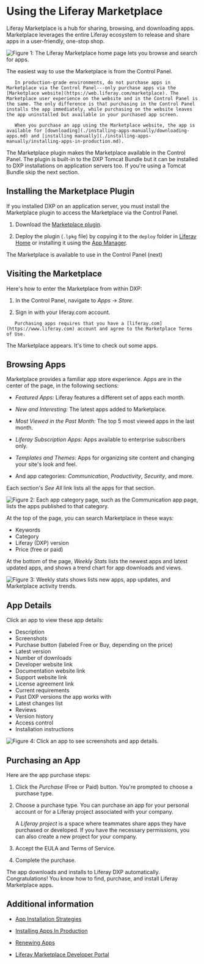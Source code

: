 # Using the Liferay Marketplace 

Liferay Marketplace is a hub for sharing, browsing, and downloading apps. Marketplace leverages the entire Liferay ecosystem to release and share apps in a user-friendly, one-stop shop.

![Figure 1: The Liferay Marketplace home page lets you browse and search for apps.](./using-the-liferay-marketplace/images/01.png)

The easiest way to use the Marketplace is from the Control Panel.

```important::
   In production-grade environments, do not purchase apps in Marketplace via the Control Panel---only purchase apps via the [Marketplace website](https://web.liferay.com/marketplace). The Marketplace user experience on the website and in the Control Panel is the same. The only difference is that purchasing in the Control Panel installs the app immediately, while purchasing on the website leaves the app uninstalled but available in your purchased app screen.

   When you purchase an app using the Marketplace website, the app is available for [downloading](./installing-apps-manually/downloading-apps.md) and [installing manually](./installing-apps-manually/installing-apps-in-production.md).
```

The Marketplace plugin makes the Marketplace available in the Control Panel. The plugin is built-in to the DXP Tomcat Bundle but it can be installed to DXP installations on application servers too. If you're using a Tomcat Bundle skip the next section. 

## Installing the Marketplace Plugin

If you installed DXP on an application server, you must install the Marketplace plugin to access the Marketplace via the Control Panel.

1. Download the [Marketplace plugin](https://www.liferay.com/marketplace/download).

2. Deploy the plugin (`.lpkg` file) by copying it to the `deploy` folder in [Liferay Home](../14-reference/01-liferay-home.md) or installing it using the [App Manager](./installing-apps-manually/managing-apps.md).

The Marketplace is available to use in the Control Panel (next)

## Visiting the Marketplace

Here's how to enter the Marketplace from within DXP:

1. In the Control Panel, navigate to *Apps* &rarr; *Store*.

1. Sign in with your liferay.com account.

``` important::
   Purchasing apps requires that you have a [liferay.com](https://www.liferay.com) account and agree to the Marketplace Terms of Use.
```

The Marketplace appears. It's time to check out some apps.

## Browsing Apps

Marketplace provides a familiar app store experience. Apps are in the center of the page, in the following sections:

- *Featured Apps:* Liferay features a different set of apps each month.

- *New and Interesting:* The latest apps added to Marketplace.

- *Most Viewed in the Past Month:* The top 5 most viewed apps in the last month.

- *Liferay Subscription Apps:* Apps available to enterprise subscribers only.

- *Templates and Themes:* Apps for organizing site content and changing your site's look and feel.

- And app categories: *Communication*, *Productivity*, *Security*, and more.

Each section's *See All* link lists all the apps for that section.

![Figure 2: Each app category page, such as the Communication app page, lists the apps published to that category.](./using-the-liferay-marketplace/images/02.png)

At the top of the page, you can search Marketplace in these ways:

- Keywords
- Category
- Liferay (DXP) version
- Price (free or paid)

At the bottom of the page, *Weekly Stats* lists the newest apps and latest updated apps, and shows a trend chart for app downloads and views.

![Figure 3: Weekly stats shows lists new apps, app updates, and Marketplace activity trends.](./using-the-liferay-marketplace/images/03.png)

## App Details

Click an app to view these app details:

- Description
- Screenshots
- Purchase button (labeled Free or Buy, depending on the price)
- Latest version
- Number of downloads
- Developer website link
- Documentation website link
- Support website link
- License agreement link
- Current requirements
- Past DXP versions the app works with
- Latest changes list
- Reviews 
- Version history 
- Access control 
- Installation instructions

![Figure 4: Click an app to see screenshots and app details.](./using-the-liferay-marketplace/images/04.png)

## Purchasing an App

Here are the app purchase steps:

1. Click the *Purchase* (Free or Paid) button. You're prompted to choose a purchase type.

1. Choose a purchase type. You can purchase an app for your personal account or for a Liferay project associated with your company.

    A *Liferay project* is a space where teammates share apps they have purchased or developed. If you have the necessary permissions, you can also create a new project for your company.

1. Accept the EULA and Terms of Service.

1. Complete the purchase.

The app downloads and installs to Liferay DXP automatically. Congratulations! You know how to find, purchase, and install Liferay Marketplace apps.

## Additional information

* [App Installation Strategies](./installing-apps-manually/app-installation-strategies.md)

* [Installing Apps In Production](./installing-apps-manually/installing-apps-in-production.md)

* [Renewing Apps](./installing-apps-manually/renewing-apps.md)

* [Liferay Marketplace Developer Portal](https://marketplace.liferay.dev/)
